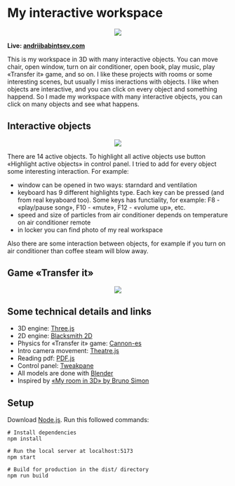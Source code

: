# My interactive workspace

<p align="center">
  <img src="https://github.com/Snokke/my-interactive-workspace/assets/36459180/3ef10ed6-2d94-4834-8ca4-d81df48f5fc1" />
</p>

**Live: [andriibabintsev.com](https://www.andriibabintsev.com/)**

This is my workspace in 3D with many interactive objects. You can move chair, open window, turn on air conditioner, open book, play music, play «Transfer it» game, and so on. I like these projects with rooms or some interesting scenes, but usually I miss ineractions with objects. I like when objects are interactive, and you can click on every object and something happend. So I made my workspace with many interactive objects, you can click on many objects and see what happens.

## Interactive objects

<p align="center">
  <img src="https://github.com/Snokke/my-interactive-workspace/assets/36459180/c99ea9c2-b08c-4dd5-85fe-73697d675965" />
</p>

There are 14 active objects. To highlight all active objects use button «Highlight active objects» in control panel.
I tried to add for every object some interesting interaction. For example: 
- window can be opened in two ways: starndard and ventilation
- keyboard has 9 different highlights type. Each key can be pressed (and from real keyaboard too). Some keys has functiality, for example: F8 - «play/pause song», F10 - «mute», F12 - «volume up», etc.
- speed and size of particles from air conditioner depends on temperature on air conditioner remote
- in locker you can find photo of my real workspace
  
Also there are some interaction between objects, for example if you turn on air conditioner than coffee steam will blow away.

## Game «Transfer it»

<p align="center">
  <img src="https://github.com/Snokke/my-interactive-workspace/assets/36459180/d28e6ef6-bb01-4cde-8cc8-1f647ef59c0a" />
</p>

## Some technical details and links
- 3D engine: [Three.js](https://threejs.org/)
- 2D engine: [Blacksmith 2D](https://blacksmith2d.io/)
- Physics for «Transfer it» game: [Cannon-es](https://pmndrs.github.io/cannon-es/)
- Intro camera movement: [Theatre.js](https://www.theatrejs.com/)
- Reading pdf: [PDF.js](https://mozilla.github.io/pdf.js/)
- Control panel: [Tweakpane](https://cocopon.github.io/tweakpane/)
- All models are done with [Blender](https://www.blender.org/)
- Inspired by [«My room in 3D» by Bruno Simon](https://my-room-in-3d.vercel.app/)

## Setup
Download [Node.js](https://nodejs.org/en/download). Run this followed commands:

```
# Install dependencies
npm install

# Run the local server at localhost:5173
npm start

# Build for production in the dist/ directory
npm run build
```
